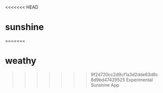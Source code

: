 <<<<<<< HEAD
# sunshine
=======
# weathy
>>>>>>> 9f2d720cc2d9cf1a3d2dde63d6c8d9bd47429525
Experimental Sunshine App
